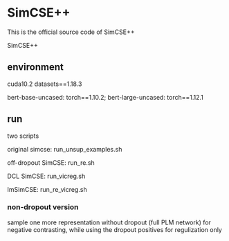 # SimCSE++
This is the official source code of SimCSE++

SimCSE++
## environment
cuda10.2
datasets==1.18.3

bert-base-uncased: torch==1.10.2; bert-large-uncased: torch==1.12.1

## run
two scripts

original simcse: run_unsup_examples.sh

off-dropout SimCSE: run_re.sh

DCL SimCSE: run_vicreg.sh

ImSimCSE: run_re_vicreg.sh

### non-dropout version
sample one more representation without dropout (full PLM network) for negative contrasting, while using the dropout positives for regulization only
